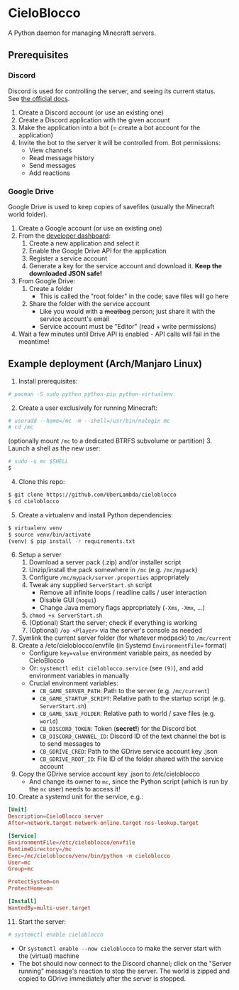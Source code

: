# CieloBlocco
A Python daemon for managing Minecraft servers.

## Prerequisites
### Discord
Discord is used for controlling the server, and seeing its current status.  
See [the official docs](https://discord.com/developers/docs/intro).

1. Create a Discord account (or use an existing one)
2. Create a Discord application with the given account
3. Make the application into a bot (= create a bot account for the application)
4. Invite the bot to the server it will be controlled from. Bot permissions:
    - View channels
    - Read message history
    - Send messages
    - Add reactions

### Google Drive
Google Drive is used to keep copies of savefiles (usually the Minecraft world folder).

1. Create a Google account (or use an existing one)
2. From the [developer dashboard](https://console.cloud.google.com/home/dashboard):
    1. Create a new application and select it
    2. Enable the Google Drive API for the application
    3. Register a service account
    4. Generate a key for the service account and download it. **Keep the downloaded JSON safe!**
3. From Google Drive:
    1. Create a folder
        - This is called the "root folder" in the code; save files will go here
    2. Share the folder with the service account
        - Like you would with a ~~meatbag~~ person; just share it with the service account's email
        - Service account must be "Editor" (read + write permissions)
4. Wait a few minutes until Drive API is enabled - API calls will fail in the meantime!

## Example deployment (Arch/Manjaro Linux)
1. Install prerequisites:
```bash
# pacman -S sudo python python-pip python-virtualenv
```
2. Create a user exclusively for running Minecraft:
```bash
# useradd --home=/mc -m --shell=/usr/bin/nologin mc
# cd /mc
```
(optionally mount `/mc` to a dedicated BTRFS subvolume or partition)
3. Launch a shell as the new user:
```bash
# sudo -u mc $SHELL
$
```
4. Clone this repo:
```bash
$ git clone https://github.com/UberLambda/cieloblocco
$ cd cieloblocco
```
5. Create a virtualenv and install Python dependencies:
```bash
$ virtualenv venv
$ source venv/bin/activate
(venv) $ pip install -r requirements.txt
```
6. Setup a server
    1. Download a server pack (.zip) and/or installer script
    2. Unzip/install the pack somewhere in `/mc` (e.g. `/mc/mypack`)
    3. Configure `/mc/mypack/server.properties` appropriately
    4. Tweak any supplied `ServerStart.sh` script
        - Remove all infinite loops / readline calls / user interaction
        - Disable GUI (`nogui`)
        - Change Java memory flags appropriately (`-Xms`, `-Xmx`, ...)
    5. `chmod +x ServerStart.sh`
    6. (Optional) Start the server; check if everything is working
    7. (Optional) `/op <Player>` via the server's console as needed
7. Symlink the current server folder (for whatever modpack) to `/mc/current`
8. Create a /etc/cieloblocco/envfile (in Systemd `EnvironmentFile=` format)
    - Configure `key=value` environment variable pairs, as needed by CieloBlocco
    - Or: `systemctl edit cieloblocco.service` (see `(9)`), and add environment variables in manually
    - Crucial environment variables:
        - `CB_GAME_SERVER_PATH`: Path to the server (e.g. `/mc/current`)
        - `CB_GAME_STARTUP_SCRIPT`: Relative path to the startup script (e.g. `ServerStart.sh`)
        - `CB_GAME_SAVE_FOLDER`: Relative path to world / save files (e.g. `world`)
        - `CB_DISCORD_TOKEN`: Token (**secret!**) for the Discord bot
        - `CB_DISCORD_CHANNEL_ID`: Discord ID of the text channel the bot is to send messages to
        - `CB_GDRIVE_CRED`: Path to the GDrive service account key .json
        - `CB_GDRIVE_ROOT_ID`: File ID of the folder shared with the service account
9. Copy the GDrive service account key .json to /etc/cieloblocco
    - And change its owner to `mc`, since the Python script (which is run by the `mc` user) needs to access it!
10. Create a systemd unit for the service, e.g.:
```toml
[Unit]
Description=CieloBlocco server
After=network.target network-online.target nss-lookup.target

[Service]
EnvironmentFile=/etc/cieloblocco/envfile
RuntimeDirectory=/mc
Exec=/mc/cieloblocco/venv/bin/python -m cieloblocco
User=mc
Group=mc

ProtectSystem=on
ProtectHome=on

[Install]
WantedBy=multi-user.target
```
11. Start the server:
```bash
# systemctl enable cieloblocco
```
- Or `systemctl enable --now cieloblocco` to make the server start with the (virtual) machine
- The bot should now connect to the Discord channel; click on the "Server running" message's reaction to stop the server. The world is zipped and copied to GDrive immediately after the server is stopped.